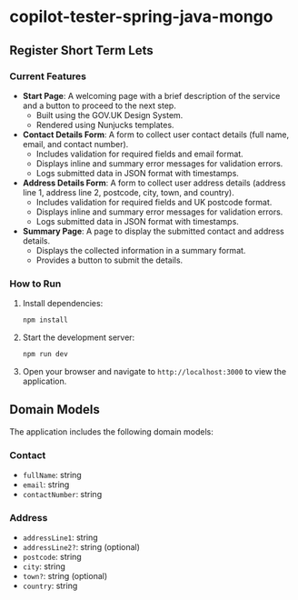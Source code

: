 # copilot-tester-spring-java-mongo

## Register Short Term Lets

### Current Features
- **Start Page**: A welcoming page with a brief description of the service and a button to proceed to the next step.
  - Built using the GOV.UK Design System.
  - Rendered using Nunjucks templates.
- **Contact Details Form**: A form to collect user contact details (full name, email, and contact number).
  - Includes validation for required fields and email format.
  - Displays inline and summary error messages for validation errors.
  - Logs submitted data in JSON format with timestamps.
- **Address Details Form**: A form to collect user address details (address line 1, address line 2, postcode, city, town, and country).
  - Includes validation for required fields and UK postcode format.
  - Displays inline and summary error messages for validation errors.
  - Logs submitted data in JSON format with timestamps.
- **Summary Page**: A page to display the submitted contact and address details.
  - Displays the collected information in a summary format.
  - Provides a button to submit the details.

### How to Run
1. Install dependencies:
   ```bash
   npm install
   ```
2. Start the development server:
   ```bash
   npm run dev
   ```
3. Open your browser and navigate to `http://localhost:3000` to view the application.

## Domain Models

The application includes the following domain models:

### Contact
- `fullName`: string
- `email`: string
- `contactNumber`: string

### Address
- `addressLine1`: string
- `addressLine2?`: string (optional)
- `postcode`: string
- `city`: string
- `town?`: string (optional)
- `country`: string